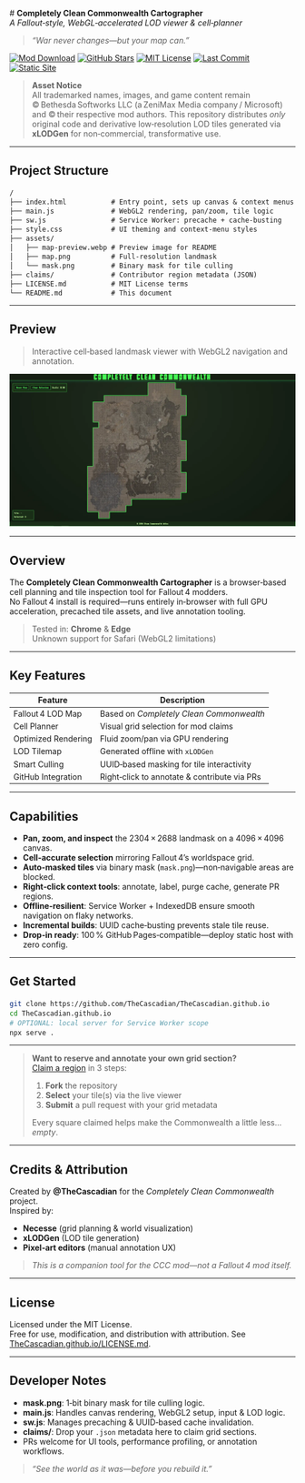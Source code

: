 <!--
A GPU‑accelerated, Fallout 4‑themed map viewer for the Completely Clean Commonwealth mod. Built for in‑browser cell planning, annotation, and collaborative region claims.
-->

# **Completely Clean Commonwealth Cartographer**  
*A Fallout‑style, WebGL‑accelerated LOD viewer & cell‑planner*  
> *“War never changes—but your map can.”*

[![Mod Download](https://img.shields.io/badge/Nexus_Mod-94907-3392FF?logo=nexusmods&logoColor=white)](https://www.nexusmods.com/fallout4/mods/94907)   [![GitHub Stars](https://img.shields.io/github/stars/TheCascadian/TheCascadian.github.io?style=social)](https://github.com/TheCascadian/TheCascadian.github.io/stargazers)   [![MIT License](https://img.shields.io/badge/license-MIT-green.svg)](LICENSE.md)   [![Last Commit](https://img.shields.io/github/last-commit/TheCascadian/TheCascadian.github.io?color=lightgrey)](https://github.com/TheCascadian/TheCascadian.github.io/commits/main)   [![Static Site](https://img.shields.io/badge/Static%20Site-100%25-blue)](#)

> **Asset Notice**  
> All trademarked names, images, and game content remain © Bethesda Softworks LLC (a ZeniMax Media company / Microsoft) and © their respective mod authors. This repository distributes *only* original code and derivative low‑resolution LOD tiles generated via **xLODGen** for non‑commercial, transformative use.

---

## Project Structure

```
/
├── index.html           # Entry point, sets up canvas & context menus
├── main.js              # WebGL2 rendering, pan/zoom, tile logic
├── sw.js                # Service Worker: precache + cache‑busting
├── style.css            # UI theming and context‑menu styles
├── assets/
│   ├── map-preview.webp # Preview image for README
│   ├── map.png          # Full-resolution landmask
│   └── mask.png         # Binary mask for tile culling
├── claims/              # Contributor region metadata (JSON)
├── LICENSE.md           # MIT License terms
└── README.md            # This document
```

---

## Preview

> Interactive cell‑based landmask viewer with WebGL2 navigation and annotation.

![map-preview](assets/map-preview.webp)

---

## Overview

The **Completely Clean Commonwealth Cartographer** is a browser‑based cell planning and tile inspection tool for Fallout 4 modders.  
No Fallout 4 install is required—runs entirely in‑browser with full GPU acceleration, precached tile assets, and live annotation tooling.

> Tested in: **Chrome** & **Edge**  
> Unknown support for Safari (WebGL2 limitations)

---

## Key Features

| Feature               | Description                                        |
|-----------------------|----------------------------------------------------|
| Fallout 4 LOD Map   | Based on *Completely Clean Commonwealth*           |
| Cell Planner        | Visual grid selection for mod claims               |
| Optimized Rendering | Fluid zoom/pan via GPU rendering                   |
| LOD Tilemap         | Generated offline with `xLODGen`                   |
| Smart Culling       | UUID‑based masking for tile interactivity          |
| GitHub Integration | Right‑click to annotate & contribute via PRs       |

---

## Capabilities

- **Pan, zoom, and inspect** the 2304 × 2688 landmask on a 4096 × 4096 canvas.  
- **Cell‑accurate selection** mirroring Fallout 4’s worldspace grid.  
- **Auto‑masked tiles** via binary mask (`mask.png`)—non‑navigable areas are blocked.  
- **Right‑click context tools**: annotate, label, purge cache, generate PR regions.  
- **Offline‑resilient**: Service Worker + IndexedDB ensure smooth navigation on flaky networks.  
- **Incremental builds**: UUID cache‑busting prevents stale tile reuse.  
- **Drop‑in ready**: 100 % GitHub Pages‑compatible—deploy static host with zero config.

---

## Get Started

```bash
git clone https://github.com/TheCascadian/TheCascadian.github.io
cd TheCascadian.github.io
# OPTIONAL: local server for Service Worker scope
npx serve .
```

---

> **Want to reserve and annotate your own grid section?**  
> [Claim a region](https://github.com/TheCascadian/TheCascadian.github.io/tree/main/claims) in 3 steps:  
> 1. **Fork** the repository  
> 2. **Select** your tile(s) via the live viewer  
> 3. **Submit** a pull request with your grid metadata  
>
> Every square claimed helps make the Commonwealth a little less... *empty*.

---

## Credits & Attribution

Created by **@TheCascadian** for the *Completely Clean Commonwealth* project.  
Inspired by:  
- **Necesse** (grid planning & world visualization)  
- **xLODGen** (LOD tile generation)  
- **Pixel‑art editors** (manual annotation UX)

> *This is a companion tool for the CCC mod—not a Fallout 4 mod itself.*

---

## License

Licensed under the MIT License.  
Free for use, modification, and distribution with attribution. See [TheCascadian.github.io/LICENSE.md](LICENSE.md).

---

## Developer Notes

- **mask.png**: 1‑bit binary mask for tile culling logic.  
- **main.js**: Handles canvas rendering, WebGL2 setup, input & LOD logic.  
- **sw.js**: Manages precaching & UUID‑based cache invalidation.  
- **claims/**: Drop your `.json` metadata here to claim grid sections.  
- PRs welcome for UI tools, performance profiling, or annotation workflows.

> *“See the world as it was—before you rebuild it.”*
